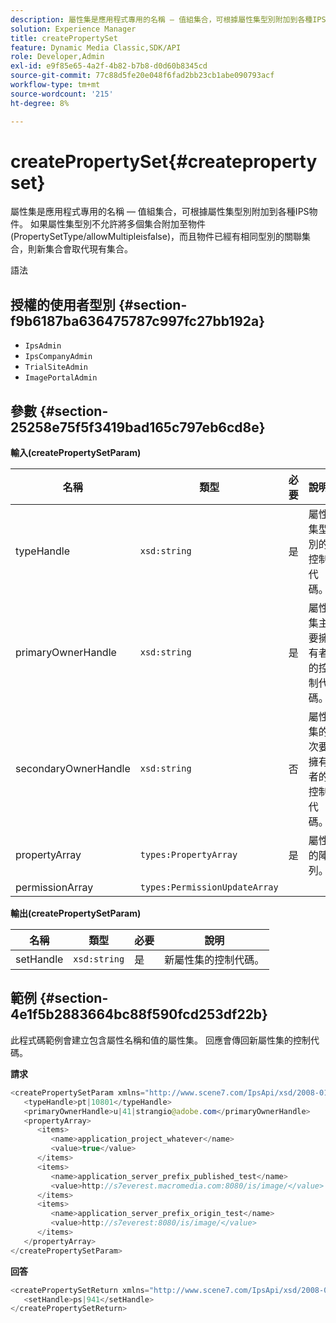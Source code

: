 ```yaml
---
description: 屬性集是應用程式專用的名稱 — 值組集合，可根據屬性集型別附加到各種IPS物件。 如果屬性集型別不允許將多個集合附加至物件(PropertySetType/allowMultipleisfalse)，而且物件已經有相同型別的關聯集合，則新集合會取代現有集合。
solution: Experience Manager
title: createPropertySet
feature: Dynamic Media Classic,SDK/API
role: Developer,Admin
exl-id: e9f85e65-4a2f-4b82-b7b8-d0d60b8345cd
source-git-commit: 77c88d5fe20e048f6fad2bb23cb1abe090793acf
workflow-type: tm+mt
source-wordcount: '215'
ht-degree: 8%

---
```


# createPropertySet{#createpropertyset}

屬性集是應用程式專用的名稱 — 值組集合，可根據屬性集型別附加到各種IPS物件。 如果屬性集型別不允許將多個集合附加至物件(PropertySetType/allowMultipleisfalse)，而且物件已經有相同型別的關聯集合，則新集合會取代現有集合。

語法

## 授權的使用者型別 {#section-f9b6187ba636475787c997fc27bb192a}

* `IpsAdmin`
* `IpsCompanyAdmin`
* `TrialSiteAdmin`
* `ImagePortalAdmin`

## 參數 {#section-25258e75f5f3419bad165c797eb6cd8e}

**輸入(createPropertySetParam)**

| 名稱 | 類型 | 必要 | 說明 |
|---|---|---|---|
| typeHandle | `xsd:string` | 是 | 屬性集型別的控制代碼。 |
| primaryOwnerHandle | `xsd:string` | 是 | 屬性集主要擁有者的控制代碼。 |
| secondaryOwnerHandle | `xsd:string` | 否 | 屬性集的次要擁有者的控制代碼。 |
| propertyArray | `types:PropertyArray` | 是 | 屬性的陣列。 |
| permissionArray | `types:PermissionUpdateArray` |  |  |

**輸出(createPropertySetParam)**

| 名稱 | 類型 | 必要 | 說明 |
|---|---|---|---|
| setHandle | `xsd:string` | 是 | 新屬性集的控制代碼。 |

## 範例 {#section-4e1f5b2883664bc88f590fcd253df22b}

此程式碼範例會建立包含屬性名稱和值的屬性集。 回應會傳回新屬性集的控制代碼。

**請求**

```java
<createPropertySetParam xmlns="http://www.scene7.com/IpsApi/xsd/2008-01-15">
   <typeHandle>pt|10801</typeHandle>
   <primaryOwnerHandle>u|41|strangio@adobe.com</primaryOwnerHandle>
   <propertyArray>
      <items>
         <name>application_project_whatever</name>
         <value>true</value>
      </items>
      <items>
         <name>application_server_prefix_published_test</name>
         <value>http://s7everest.macromedia.com:8080/is/image/</value>
      </items>
      <items>
         <name>application_server_prefix_origin_test</name>
         <value>http://s7everest:8080/is/image/</value>
      </items>
   </propertyArray>
</createPropertySetParam>
```

**回答**

```java
<createPropertySetReturn xmlns="http://www.scene7.com/IpsApi/xsd/2008-01-15">
   <setHandle>ps|941</setHandle>
</createPropertySetReturn>
```
